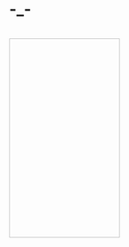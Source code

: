 # -_-
<br>
<img scr="https://user-images.githubusercontent.com/22464827/132089665-ca75eabd-8c86-4a32-8579-afb490650690.jpg" width="200" height="360"/>

